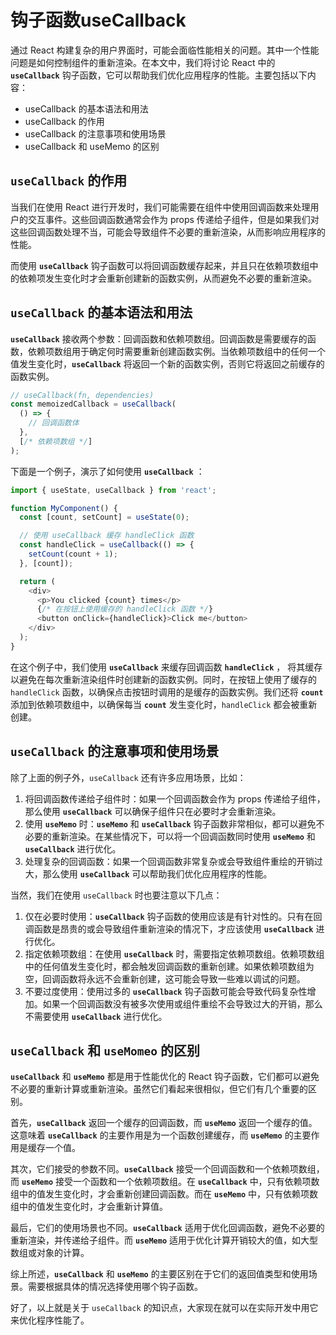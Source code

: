 # 钩子函数useCallback

通过 React 构建复杂的用户界面时，可能会面临性能相关的问题。其中一个性能问题是如何控制组件的重新渲染。在本文中，我们将讨论 React 中的 **`useCallback`** 钩子函数，它可以帮助我们优化应用程序的性能。主要包括以下内容：

* useCallback 的基本语法和用法
* useCallback 的作用
* useCallback 的注意事项和使用场景
* useCallback 和 useMemo 的区别

## `useCallback` 的作用

当我们在使用 React 进行开发时，我们可能需要在组件中使用回调函数来处理用户的交互事件。这些回调函数通常会作为 props 传递给子组件，但是如果我们对这些回调函数处理不当，可能会导致组件不必要的重新渲染，从而影响应用程序的性能。

而使用 **`useCallback`** 钩子函数可以将回调函数缓存起来，并且只在依赖项数组中的依赖项发生变化时才会重新创建新的函数实例，从而避免不必要的重新渲染。

## `useCallback` 的基本语法和用法

**`useCallback`** 接收两个参数：回调函数和依赖项数组。回调函数是需要缓存的函数，依赖项数组用于确定何时需要重新创建函数实例。当依赖项数组中的任何一个值发生变化时，**`useCallback`** 将返回一个新的函数实例，否则它将返回之前缓存的函数实例。

```js
// useCallback(fn, dependencies)
const memoizedCallback = useCallback(
  () => {
    // 回调函数体
  },
  [/* 依赖项数组 */]
);
```

下面是一个例子，演示了如何使用 **`useCallback`** ：

```js
import { useState, useCallback } from 'react';

function MyComponent() {
  const [count, setCount] = useState(0);

  // 使用 useCallback 缓存 handleClick 函数
  const handleClick = useCallback(() => {
    setCount(count + 1);
  }, [count]);

  return (
    <div>
      <p>You clicked {count} times</p>
      {/* 在按钮上使用缓存的 handleClick 函数 */}
      <button onClick={handleClick}>Click me</button>
    </div>
  );
}
```

在这个例子中，我们使用 **`useCallback`** 来缓存回调函数  **`handleClick`** ， 将其缓存以避免在每次重新渲染组件时创建新的函数实例。同时，在按钮上使用了缓存的 `handleClick` 函数，以确保点击按钮时调用的是缓存的函数实例。我们还将 **`count`** 添加到依赖项数组中，以确保每当 **`count`** 发生变化时，`handleClick` 都会被重新创建。

## `useCallback` 的注意事项和使用场景

除了上面的例子外，`useCallback` 还有许多应用场景，比如：

1. 将回调函数传递给子组件时：如果一个回调函数会作为 props 传递给子组件，那么使用 **`useCallback`** 可以确保子组件只在必要时才会重新渲染。
2. 使用 **`useMemo`** 时：**`useMemo`** 和 **`useCallback`** 钩子函数非常相似，都可以避免不必要的重新渲染。在某些情况下，可以将一个回调函数同时使用 **`useMemo`** 和 **`useCallback`** 进行优化。
3. 处理复杂的回调函数：如果一个回调函数非常复杂或会导致组件重绘的开销过大，那么使用 **`useCallback`** 可以帮助我们优化应用程序的性能。

当然，我们在使用 `useCallback` 时也要注意以下几点：

1. 仅在必要时使用：**`useCallback`** 钩子函数的使用应该是有针对性的。只有在回调函数是昂贵的或会导致组件重新渲染的情况下，才应该使用 **`useCallback`** 进行优化。
2. 指定依赖项数组：在使用 **`useCallback`** 时，需要指定依赖项数组。依赖项数组中的任何值发生变化时，都会触发回调函数的重新创建。如果依赖项数组为空，回调函数将永远不会重新创建，这可能会导致一些难以调试的问题。
3. 不要过度使用：使用过多的 **`useCallback`** 钩子函数可能会导致代码复杂性增加。如果一个回调函数没有被多次使用或组件重绘不会导致过大的开销，那么不需要使用 **`useCallback`** 进行优化。

## `useCallback` 和 `useMomeo` 的区别

**`useCallback`** 和 **`useMemo`** 都是用于性能优化的 React 钩子函数，它们都可以避免不必要的重新计算或重新渲染。虽然它们看起来很相似，但它们有几个重要的区别。

首先，**`useCallback`** 返回一个缓存的回调函数，而 **`useMemo`** 返回一个缓存的值。这意味着 **`useCallback`** 的主要作用是为一个函数创建缓存，而 **`useMemo`** 的主要作用是缓存一个值。

其次，它们接受的参数不同。**`useCallback`** 接受一个回调函数和一个依赖项数组，而 **`useMemo`** 接受一个函数和一个依赖项数组。在 **`useCallback`** 中，只有依赖项数组中的值发生变化时，才会重新创建回调函数。而在 **`useMemo`** 中，只有依赖项数组中的值发生变化时，才会重新计算值。

最后，它们的使用场景也不同。**`useCallback`** 适用于优化回调函数，避免不必要的重新渲染，并传递给子组件。而 **`useMemo`** 适用于优化计算开销较大的值，如大型数组或对象的计算。

综上所述，**`useCallback`** 和 **`useMemo`** 的主要区别在于它们的返回值类型和使用场景。需要根据具体的情况选择使用哪个钩子函数。

好了，以上就是关于 `useCallback` 的知识点，大家现在就可以在实际开发中用它来优化程序性能了。
